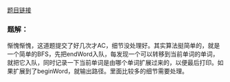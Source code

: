 [题目链接](https://leetcode-cn.com/problems/word-ladder-ii/description/)

### 题解：

惭愧惭愧，这道题提交了好几次才AC，细节没处理好。其实算法挺简单的，就是一个简单的BFS，先把endWord入队，每发现一个可以转移到当前单词的单词，就把它入队，同时记录一下当前单词是由哪个单词扩展过来的，以便最后打印。如果扩展到了beginWord，就输出路径。里面比较多的细节需要处理。
